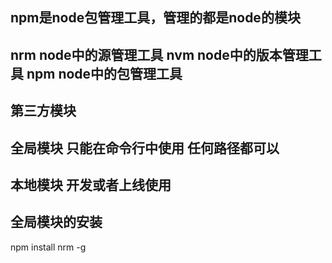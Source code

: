 ## npm是node包管理工具，管理的都是node的模块
## nrm node中的源管理工具 nvm node中的版本管理工具 npm node中的包管理工具

## 第三方模块
## 全局模块 只能在命令行中使用 任何路径都可以
## 本地模块 开发或者上线使用

## 全局模块的安装
npm install nrm -g